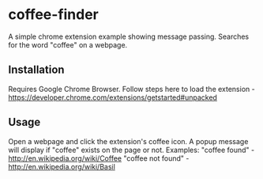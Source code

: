 # coffee-finder

A simple chrome extension example showing message passing. Searches for the word "coffee" on a webpage.


## Installation

Requires Google Chrome Browser. Follow steps here to load the extension - https://developer.chrome.com/extensions/getstarted#unpacked


## Usage

Open a webpage and click the extension's coffee icon. A popup message will display if "coffee" exists on the page or not.
Examples:
"coffee found" - http://en.wikipedia.org/wiki/Coffee
"coffee not found" - http://en.wikipedia.org/wiki/Basil
